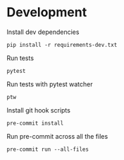 # Development

Install dev dependencies

    pip install -r requirements-dev.txt

Run tests

    pytest

Run tests with pytest watcher

    ptw

Install git hook scripts

    pre-commit install

Run pre-commit across all the files

    pre-commit run --all-files
